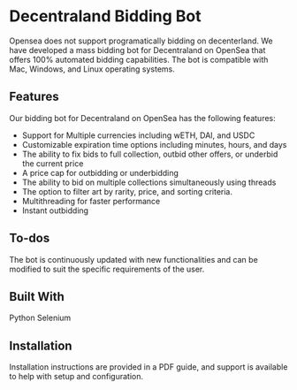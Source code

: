 # Decentraland Bidding Bot
Opensea does not support programatically bidding on decenterland. We have developed a mass bidding bot for Decentraland on OpenSea that offers 100% automated bidding capabilities. The bot is compatible with Mac, Windows, and Linux operating systems.

## Features
Our bidding bot for Decentraland on OpenSea has the following features:

- Support for Multiple currencies including wETH, DAI, and USDC
- Customizable expiration time options including minutes, hours, and days
- The ability to fix bids to full collection, outbid other offers, or underbid the current price
- A price cap for outbidding or underbidding
- The ability to bid on multiple collections simultaneously using threads
- The option to filter art by rarity, price, and sorting criteria.
- Multithreading for faster performance
- Instant outbidding


## To-dos
The bot is continuously updated with new functionalities and can be modified to suit the specific requirements of the user.

## Built With
Python
Selenium

## Installation
Installation instructions are provided in a PDF guide, and support is available to help with setup and configuration.
